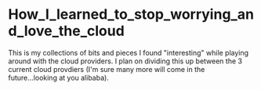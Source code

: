 # How_I_learned_to_stop_worrying_and_love_the_cloud
This is my collections of bits and pieces I found "interesting" while playing around with the cloud providers.
I plan on dividing this up between the 3 current cloud provdiers (I'm sure many more will come in the future...looking at you alibaba).

